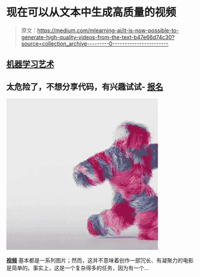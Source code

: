 # 现在可以从文本中生成高质量的视频

> 原文：<https://medium.com/mlearning-ai/it-is-now-possible-to-generate-high-quality-videos-from-the-text-b47e66d74c30?source=collection_archive---------0----------------------->

## [机器学习艺术](https://mlearning.substack.com/p/seeing-things-that-arent-in-the-cameras?r=z7zu8&utm_campaign=post&utm_medium=web)

## 太危险了，不想分享代码，有兴趣试试- [报名](#7efe)

![](img/5aea38099fe6f1ebf6cb194685fdf006.png)

[**视频**](/mlearning-ai/ai-editing-of-objects-in-videos-6a20367ad16b) 基本都是一系列图片；然而，这并不意味着创作一部冗长、有凝聚力的电影是简单的。事实上，这是一个复杂得多的任务，因为有一个…